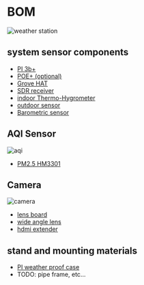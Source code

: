 # BOM

![weather station](img/station.jpg?raw=true)

## system sensor components
- [PI 3b+](https://www.raspberrypi.com/products/raspberry-pi-3-model-b-plus/)
- [POE+ (optional)](https://www.raspberrypi.com/products/poe-plus-hat/)
- [Grove HAT](https://wiki.seeedstudio.com/Grove_Base_Hat_for_Raspberry_Pi/)
- [SDR receiver](https://www.nooelec.com/store/nesdr-smart-sdr.html?srsltid=AfmBOooo6Krrq7dvl4eQHVzfA-Yd0QMADqy0cH9XJ5qf-dx8T5dQAby2)
- [indoor Thermo-Hygrometer](https://www.sainlogic.com/english/additional-temperature-and-humidity-sensor-for-sainlogic-weather-station-ft0300.html)
- [outdoor sensor](https://www.sainlogic.com/english/transmitter-for-sainlogic-weather-station-ft0310-1.html)
- [Barometric sensor](https://learn.adafruit.com/adafruit-bmp388-bmp390-bmp3xx)

## AQI Sensor
![aqi](img/aqi.jpg?raw=true)
- [PM2.5 HM3301](https://wiki.seeedstudio.com/Grove-Laser_PM2.5_Sensor-HM3301/
)

## Camera
![camera](img/camera.jpg?raw=true)

- [lens board](https://www.arducam.com/product/arducam-5mp-m12-picam/)
- [wide angle lens](https://www.amazon.com/gp/product/B08GS16P1N/)
- [hdmi extender](https://docs.arducam.com/Camera-Extension-Solution/HDMI-Extension-Kit/)

## stand and mounting materials
- [PI weather proof case](https://www.amazon.com/gp/product/B0828387BM/)
- TODO: pipe frame, etc...